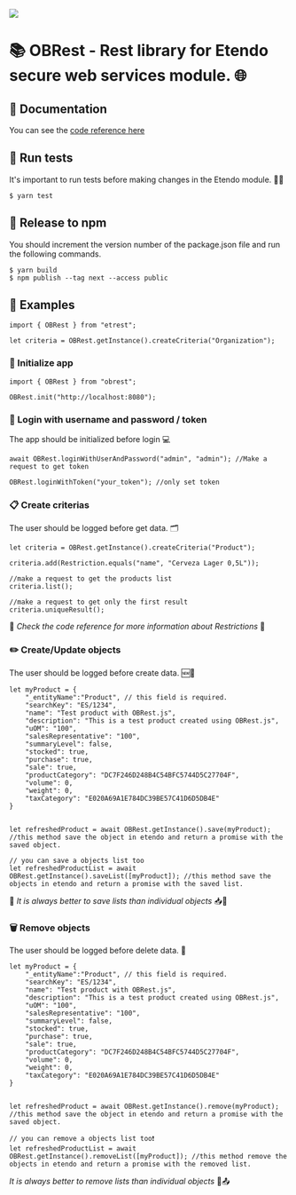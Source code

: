 ![](https://exos-solutions.com/wp-content/uploads/2021/12/Etendo-RGB-02.png)

# 📚 OBRest - Rest library for Etendo secure web services module. 🌐

## 📄 Documentation

You can see the [code reference here](https://futit.github.io/obrest)

## 🔬 Run tests

It's important to run tests before making changes in the Etendo module. 👨‍💻

```
$ yarn test
```

## 🚀 Release to npm

You should increment the version number of the package.json file and run the following commands.

```
$ yarn build
$ npm publish --tag next --access public
```

## 📝 Examples

```
import { OBRest } from "etrest";

let criteria = OBRest.getInstance().createCriteria("Organization");
```

### 🚀 Initialize app

```
import { OBRest } from "obrest";

OBRest.init("http://localhost:8080");
```

### 🔐 Login with username and password / token

The app should be initialized before login 💻

```
await OBRest.loginWithUserAndPassword("admin", "admin"); //Make a request to get token

OBRest.loginWithToken("your_token"); //only set token
```

### 📋 Create criterias

The user should be logged before get data. 🗂️

```
let criteria = OBRest.getInstance().createCriteria("Product");

criteria.add(Restriction.equals("name", "Cerveza Lager 0,5L"));

//make a request to get the products list
criteria.list();

//make a request to get only the first result
criteria.uniqueResult();
```

💬 _Check the code reference for more information about Restrictions_ 💬

### ✏️ Create/Update objects

The user should be logged before create data. 🆕📝

```
let myProduct = {
    "_entityName":"Product", // this field is required.
    "searchKey": "ES/1234",
    "name": "Test product with OBRest.js",
    "description": "This is a test product created using OBRest.js",
    "uOM": "100",
    "salesRepresentative": "100",
    "summaryLevel": false,
    "stocked": true,
    "purchase": true,
    "sale": true,
    "productCategory": "DC7F246D248B4C54BFC5744D5C27704F",
    "volume": 0,
    "weight": 0,
    "taxCategory": "E020A69A1E784DC39BE57C41D6D5DB4E"
}


let refreshedProduct = await OBRest.getInstance().save(myProduct); //this method save the object in etendo and return a promise with the saved object.

// you can save a objects list too
let refreshedProductList = await OBRest.getInstance().saveList([myProduct]); //this method save the objects in etendo and return a promise with the saved list.
```

💬 _It is always better to save lists than individual objects_ 📥💾

### 🗑️ Remove objects

The user should be logged before delete data. 🚫

```
let myProduct = {
    "_entityName":"Product", // this field is required.
    "searchKey": "ES/1234",
    "name": "Test product with OBRest.js",
    "description": "This is a test product created using OBRest.js",
    "uOM": "100",
    "salesRepresentative": "100",
    "summaryLevel": false,
    "stocked": true,
    "purchase": true,
    "sale": true,
    "productCategory": "DC7F246D248B4C54BFC5744D5C27704F",
    "volume": 0,
    "weight": 0,
    "taxCategory": "E020A69A1E784DC39BE57C41D6D5DB4E"
}


let refreshedProduct = await OBRest.getInstance().remove(myProduct); //this method save the object in etendo and return a promise with the saved object.

// you can remove a objects list too❗
let refreshedProductList = await OBRest.getInstance().removeList([myProduct]); //this method remove the objects in etendo and return a promise with the removed list.
```

_It is always better to remove lists than individual objects_ 📝📤
